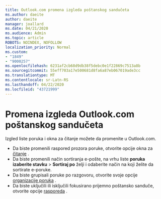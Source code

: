 ```yaml
---
title: Outlook.com promena izgleda poštanskog sandučeta
ms.author: daeite
author: daeite
manager: joallard
ms.date: 04/21/2020
ms.audience: Admin
ms.topic: article
ROBOTS: NOINDEX, NOFOLLOW
localization_priority: Normal
ms.custom:
- "1849"
- "9000257"
ms.openlocfilehash: 6231af2cb68d9db38f5debc0e1f22869c7513a8b
ms.sourcegitcommit: 55eff703a17e500681d8fa6a87eb067019ade3cc
ms.translationtype: MT
ms.contentlocale: sr-Latn-RS
ms.lasthandoff: 04/22/2020
ms.locfileid: "43721999"
---
```

# <a name="change-the-look-of-your-outlookcom-mailbox"></a>Promena izgleda Outlook.com poštanskog sandučeta

Izgled liste poruka i okna za čitanje možete da promenite u Outlook.com.

- Da biste promenili raspored prozora poruke, otvorite opcije okna za [čitanje](https://outlook.live.com/mail/options/mail/layout/readingPane) .
- Da biste promenili način sortiranja e-pošte, na vrhu liste **poruka izaberite stavku** > **Sortiraj po** želji i odaberite način na koji želite da sortirate e-poruke.
- Da biste grupisali poruke po razgovoru, otvorite svoje opcije [organizacije poruka](https://outlook.live.com/mail/options/mail/layout/conversations) .
- Da biste uključili ili isključili fokusirano prijemno poštansko sanduče, otvorite opcije [rasporeda](https://outlook.live.com/mail/options/mail/layout/focused) .